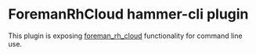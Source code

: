 # ForemanRhCloud hammer-cli plugin

This plugin is exposing [foreman_rh_cloud](https://github.com/theforeman/foreman_rh_cloud)
functionality for command line use.
